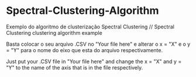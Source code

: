 # Spectral-Clustering-Algorithm
Exemplo do algoritmo de clusterização Spectral Clustering // Spectral Clustering clustering algorithm example

Basta colocar o seu arquivo .CSV no "Your file here" e alterar o x = "X" e o y = "Y" para o nome do eixo que esta do arquivo respectivamente.

Just put your .CSV file in "Your file here" and change the x = "X" and y = "Y" to the name of the axis that is in the file respectively.
